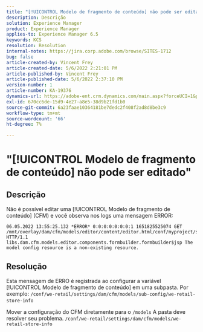 ```yaml
---
title: "[!UICONTROL Modelo de fragmento de conteúdo] não pode ser editado"
description: Descrição
solution: Experience Manager
product: Experience Manager
applies-to: Experience Manager 6.5
keywords: KCS
resolution: Resolution
internal-notes: https://jira.corp.adobe.com/browse/SITES-1712
bug: false
article-created-by: Vincent Frey
article-created-date: 5/6/2022 2:21:01 PM
article-published-by: Vincent Frey
article-published-date: 5/6/2022 2:37:10 PM
version-number: 1
article-number: KA-19376
dynamics-url: https://adobe-ent.crm.dynamics.com/main.aspx?forceUCI=1&pagetype=entityrecord&etn=knowledgearticle&id=c91330bb-47cd-ec11-a7b5-6045bd00db25
exl-id: 670cc6de-15d9-4e27-a8e5-38d9b21fd1b0
source-git-commit: 6a23faae10364181be7dedc2f408f2ad8d8be3c9
workflow-type: tm+mt
source-wordcount: '66'
ht-degree: 7%

---
```


# &quot;[!UICONTROL Modelo de fragmento de conteúdo] não pode ser editado&quot;

## Descrição


Não é possível editar uma [!UICONTROL Modelo de fragmento de conteúdo] (CFM) e você observa nos logs uma mensagem ERROR:

```
06.05.2022 13:55:25.132 *ERROR* 0:0:0:0:0:0:0:1 1651825525074 GET 
/mnt/overlay/dam/cfm/models/editor/content/editor.html/conf/myproject/settings/dam/cfm/models/mycompanymodels HTTP/1.1 
libs.dam.cfm.models.editor.components.formbuilder.formbuilder$jsp The model config resource is a non-existing resource.
```

## Resolução


Esta mensagem de ERRO é registrada ao configurar a variável [!UICONTROL Modelo de fragmento de conteúdo] em uma subpasta.
Por exemplo: `/conf/we-retail/settings/dam/cfm/models/sub-config/we-retail-store-info` 

Mover a configuração do CFM diretamente para o `/models` A pasta deve resolver seu problema.
`/conf/we-retail/settings/dam/cfm/models/we-retail-store-info`
